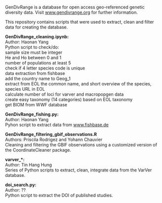 GenDivRange is a database for open access geo-referenced genetic diversity data. Visit www.gendivrange.org for further information.

This repository contains scripts that were used to extract, clean and filter data for creating the database.

**GenDivRange_cleaning.ipynb:**\
Author: Haonan Yang\
Python script to check/do:\
sample size must be integer\
He and Ho between 0 and 1\
number of populations at least 5\
check if 4 letter species code is unique\
data extraction from fishbase\
add the country name to Geog_1\
extract from EOL the common name, and short overview of the species, species URL in EOL\
calculate number of loci for varver and macropopgen data\
create easy taxonomy (14 categories) based on EOL taxonomy\
get BIOM from WWF database

**GenDivRange_fishing.py:**\
Author: Haonan Yang\
Pyhon script to extract data from www.fishbase.de

**GenDivRange_filtering_gbif_observations.R**\
Authors: Priscila Rodrigez and Yohann Chauvier\
Cleaning and filtering the GBIF observations using a customized version of the CoordinateCleaner package.

**varver_*:**\
Author: Tin Hang Hung\
Series of Python scripts to extract, clean, integrate data from the VarVer database.

**doi_search.py:**\
Author: ??\
Python script to extract the DOI of published studies.
